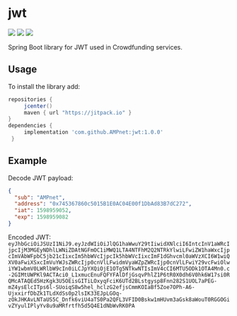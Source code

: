 # jwt
[![](https://jitpack.io/v/AMPnet/jwt.svg)](https://jitpack.io/#AMPnet/jwt) [![](https://jitci.com/gh/AMPnet/jwt/svg)](https://jitci.com/gh/AMPnet/jwt) ![](https://github.com/AMPnet/jwt/workflows/Java%20CI/badge.svg?branch=master)

Spring Boot library for JWT used in Crowdfunding services.

## Usage
To install the library add: 
 
 ```gradle
 repositories { 
      jcenter()
      maven { url "https://jitpack.io" }
 }
 dependencies {
      implementation 'com.github.AMPnet:jwt:1.0.0'
  }
 ```  

## Example
Decode JWT payload: 
```json
{
  "sub": "AMPnet",
  "address": "0x745367860c5015B1E0AC04E00f1DbAd83B7dC272",
  "iat": 1598959052,
  "exp": 1598959082
}
```
Encoded JWT: ```eyJhbGciOiJSUzI1NiJ9.eyJzdWIiOiJlQG1haWwuY29tIiwidXNlciI6IntcInV1aWRcIjpcIjM3MGEyNDhlLWNiZDAtNGFmOC1iMWQ1LTA4NTFhM2Q2NTRkYlwiLFwiZW1haWxcIjpcImVAbWFpbC5jb21cIixcIm5hbWVcIjpcIk5hbWVcIixcImF1dGhvcml0aWVzXCI6W1wiQXV0aFwiXSxcImVuYWJsZWRcIjp0cnVlLFwidmVyaWZpZWRcIjp0cnVlLFwiY29vcFwiOlwiYW1wbmV0LWRlbW9cIn0iLCJpYXQiOjE1OTg5NTkwNTIsImV4cCI6MTU5ODk1OTA4Mn0.c-2GIMtUWPKl9ACTAci0_L1xmucEnuFQFYFAlDfjGsqvPhlZ1P6tR0X0dh6V0hk6W17si0RQMcATAQEd5HzKgk3U5OEisGITiLOxyqFciK6UTd2BLstgysp8Fnn282S1UOL7aPEG-mZ4ysElcITps6l-SUoiqS8w5hel_hclzG2efjsCmmKOIaBf5Zoe7OPh-A6-UjxxirfDbZk1TLdXdSs0p2lsIK33EJpLGOq-zOkJHKAvLNTaUS5C_Dnfk6viU4aTS0Pa2QFL3VFID0Bskw1mHUvm3aGsk8aWouT0RGGOGivZYyulIPlyYv8u9aMRfrtfh5d5Q4E1dNbWvRK0PA```
